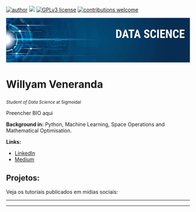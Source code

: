 [![author](https://img.shields.io/badge/author-carlosfab-red.svg)](https://www.linkedin.com/in/carlosfab) [![](https://img.shields.io/badge/python-3.7+-blue.svg)](https://www.python.org/downloads/release/python-365/) [![GPLv3 license](https://img.shields.io/badge/License-GPLv3-blue.svg)](http://perso.crans.org/besson/LICENSE.html) [![contributions welcome](https://img.shields.io/badge/contributions-welcome-brightgreen.svg?style=flat)](https://github.com/carlosfab/data_science/issues)

<p align="center">
  <img src="banner.png" >
</p>

# Willyam Veneranda
<sub>*Student of Data Science* at Sigmoidal </sub>

Preencher BIO aqui

**Background in:** Python, Machine Learning, Space Operations and Mathematical Optimisation.

**Links:**
* [LinkedIn](https://www.linkedin.com/in/willyamveneranda/)
* [Medium](https://www.medium.com)


## Projetos:
Veja os tutoriais publicados em mídias sociais:

* **

---




